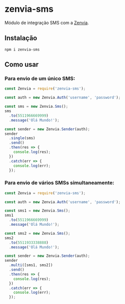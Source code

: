 # zenvia-sms
Módulo de integração SMS com a [Zenvia](http://zenvia.com.br).

## Instalação
```
npm i zenvia-sms
```

## Como usar

### Para envio de um único SMS:
``` js
const Zenvia = require('zenvia-sms');

const auth = new Zenvia.Auth('username', 'password');

const sms = new Zenvia.Sms();
sms
  .to(5511966669999)
  .message('Olá Mundo!');

const sender = new Zenvia.Sender(auth);
sender
  .single(sms)
  .send()
  .then(res => {
    console.log(res);
  })
  .catch(err => {
    console.log(err);
  });
```

### Para envio de vários SMSs simultaneamente:
``` js
const Zenvia = require('zenvia-sms');

const auth = new Zenvia.Auth('username', 'password');

const sms1 = new Zenvia.Sms();
sms1
  .to(5511966669999)
  .message('Olá Mundo!');

const sms2 = new Zenvia.Sms();
sms2
  .to(5511933338888)
  .message('Olá Mundo!');

const sender = new Zenvia.Sender(auth);
sender
  .multi([sms1, sms2])
  .send()
  .then(res => {
    console.log(res);
  })
  .catch(err => {
    console.log(err);
  });
```